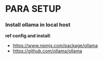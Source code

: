 # PARA SETUP

### Install ollama in local host
**ref config and install**: 
  - https://www.npmjs.com/package/ollama
  - https://github.com/ollama/ollama